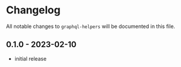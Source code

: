 # Changelog

All notable changes to `graphql-helpers` will be documented in this file.

## 0.1.0 - 2023-02-10

- initial release
